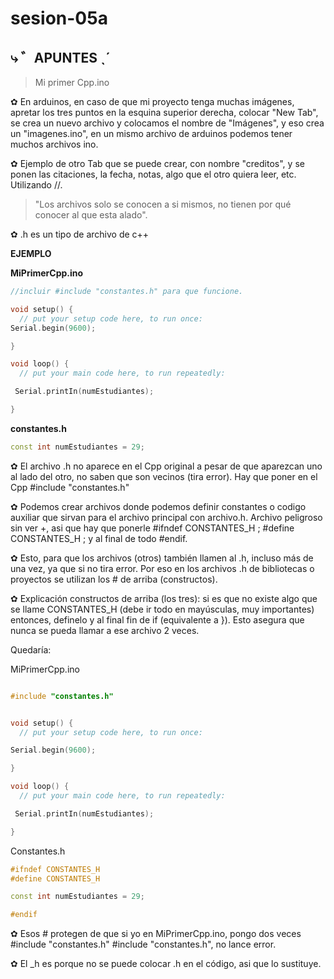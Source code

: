 # sesion-05a
## ⤷ ゛APUNTES  ˎˊ

> Mi primer Cpp.ino

✿ En arduinos, en caso de que mi proyecto tenga muchas imágenes, apretar los tres puntos en la esquina superior derecha, colocar "New Tab", se crea un nuevo archivo y colocamos el nombre de "Imágenes", y eso crea un "imagenes.ino", en un mismo archivo de arduinos podemos tener muchos archivos ino.

✿ Ejemplo de otro Tab que se puede crear, con nombre "creditos", y se ponen las citaciones, la fecha, notas, algo que el otro quiera leer, etc. Utilizando //.

> "Los archivos solo se conocen a si mismos, no tienen por qué conocer al que esta alado". 

✿ .h es un tipo de archivo de c++

**EJEMPLO**

**MiPrimerCpp.ino**
```cpp
//incluir #include "constantes.h" para que funcione.

void setup() {
  // put your setup code here, to run once:
Serial.begin(9600);

}

void loop() {
  // put your main code here, to run repeatedly:

 Serial.printIn(numEstudiantes);

}
```
**constantes.h**
```cpp
const int numEstudiantes = 29;
```
✿ El archivo .h no aparece en el Cpp original a pesar de que aparezcan uno al lado del otro, no saben que son vecinos (tira error). Hay que poner en el Cpp #include "constantes.h"

✿ Podemos crear archivos donde podemos definir constantes o codigo auxiliar que sirvan para el archivo principal con archivo.h. Archivo peligroso sin ver +, asi que hay que ponerle #ifndef CONSTANTES_H ; #define CONSTANTES_H ; y al final de todo #endif.

✿ Esto, para que los archivos (otros) también llamen al .h, incluso más de una vez, ya que si no tira error. Por eso en los archivos .h de bibliotecas o proyectos se utilizan los # de arriba (constructos).

✿ Explicación constructos de arriba (los tres): 
si es que no existe algo que se llame CONSTANTES_H (debe ir todo en mayúsculas, muy importantes) entonces, definelo y al final fin de if (equivalente a }). Esto asegura que nunca se pueda llamar a ese archivo 2 veces.

Quedaría: 

MiPrimerCpp.ino

```cpp

#include "constantes.h"


void setup() {
  // put your setup code here, to run once:

Serial.begin(9600);

}

void loop() {
  // put your main code here, to run repeatedly:

 Serial.printIn(numEstudiantes);

}

```

Constantes.h

```cpp
#ifndef CONSTANTES_H
#define CONSTANTES_H

const int numEstudiantes = 29;

#endif

```

✿ Esos # protegen de que si yo en MiPrimerCpp.ino, pongo dos veces #include "constantes.h" #include "constantes.h", no lance error.

✿ El _h es porque no se puede colocar .h en el código, asi que lo sustituye.
